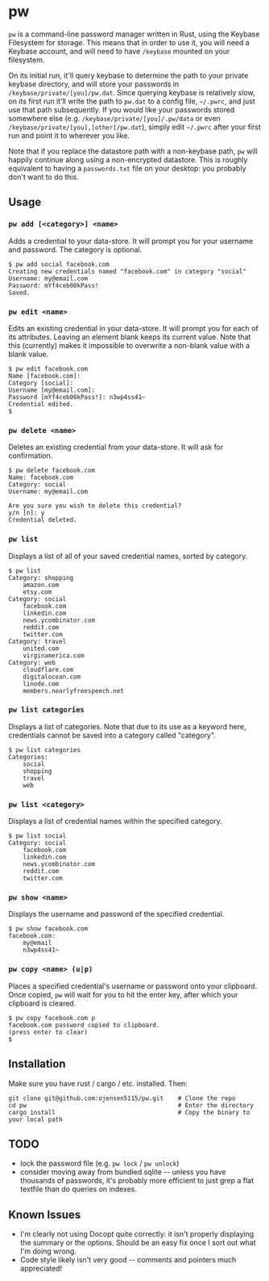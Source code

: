 # pw

`pw` is a command-line password manager written in Rust, using the Keybase Filesystem for storage.
This means that in order to use it, you will need a Keybase account, and will need to have `/keybase` mounted on your filesystem.

On its initial run, it'll query keybase to determine the path to your private keybase directory,
    and will store your passwords in `/keybase/private/[you]/pw.dat`.
Since querying keybase is relatively slow, on its first run it'll write the path to `pw.dat` to a config file, `~/.pwrc`, and just use that path subsequently.
If you would like your passwords stored somewhere else (e.g. `/keybase/private/[you]/.pw/data` or even `/keybase/private/[you],[other]/pw.dat`),
    simply edit `~/.pwrc` after your first run and point it to wherever you like.

Note that if you replace the datastore path with a non-keybase path, `pw` will happily continue along using a non-encrypted datastore.
This is roughly equivalent to having a `passwords.txt` file on your desktop: you probably don't want to do this.

## Usage

### `pw add [<category>] <name>`

Adds a credential to your data-store.
It will prompt you for your username and password.
The category is optional.

```
$ pw add social facebook.com
Creating new credentials named "facebook.com" in category "social"
Username: my@email.com
Password: mYf4ceb00kPass!
Saved.
```

### `pw edit <name>`

Edits an existing credential in your data-store.
It will prompt you for each of its attributes.
Leaving an element blank keeps its current value.
Note that this (currently) makes it impossible to overwrite a non-blank value with a blank value.

```
$ pw edit facebook.com
Name [facebook.com]:
Category [social]:
Username [my@email.com]:
Password [mYf4ceb00kPass!]: n3wp4ss41~
Credential edited.
$
```

### `pw delete <name>`

Deletes an existing credential from your data-store.
It will ask for confirmation.

```
$ pw delete facebook.com
Name: facebook.com
Category: social
Username: my@email.com

Are you sure you wish to delete this credential?
y/n [n]: y
Credential deleted.
```

### `pw list`

Displays a list of all of your saved credential names, sorted by category.

```
$ pw list
Category: shopping
    amazon.com
    etsy.com
Category: social
    facebook.com
    linkedin.com
    news.ycombinator.com
    reddit.com
    twitter.com
Category: travel
    united.com
    virginamerica.com
Category: web
    cloudflare.com
    digitalocean.com
    linode.com
    members.nearlyfreespeech.net
```

### `pw list categories`

Displays a list of categories.
Note that due to its use as a keyword here, credentials cannot be saved into a category called "category".

```
$ pw list categories
Categories:
    social
    shopping
    travel
    web
```

### `pw list <category>`

Displays a list of credential names within the specified category.

```
$ pw list social
Category: social
    facebook.com
    linkedin.com
    news.ycombinator.com
    reddit.com
    twitter.com
````

### `pw show <name>`

Displays the username and password of the specified credential.

```
$ pw show facebook.com
facebook.com:
    my@email
    n3wp4ss41~
```

### `pw copy <name> (u|p)`

Places a specified credential's username or password onto your clipboard.
Once copied, `pw` will wait for you to hit the enter key, after which your clipboard is cleared.

```
$ pw copy facebook.com p
facebook.com password copied to clipboard.
(press enter to clear)
$
```

## Installation

Make sure you have rust / cargo / etc. installed. Then:
```
git clone git@github.com:ojensen5115/pw.git    # Clone the repo
cd pw                                          # Enter the directory
cargo install                                  # Copy the binary to your local path
```

## TODO

- lock the password file (e.g. `pw lock` / `pw unlock`)
- consider moving away from bundled sqlite --
  unless you have thousands of passwords,
  it's probably more efficient to just grep a flat textfile than do queries on indexes.

## Known Issues

- I'm clearly not using Docopt quite correctly:
  it isn't properly displaying the summary or the options.
  Should be an easy fix once I sort out what I'm doing wrong.
- Code style likely isn't very good -- comments and pointers much appreciated!